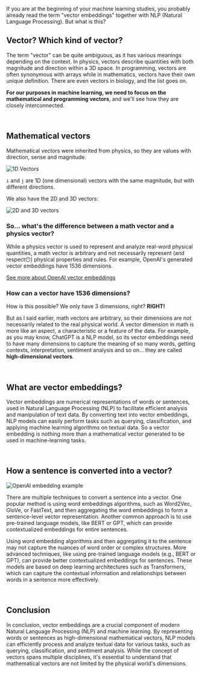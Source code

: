 If you are at the beginning of your machine learning studies, you probably already read the term "vector embeddings" together with NLP (Natural Language Processing). But what is this?

## Vector? Which kind of vector?

The term "vector" can be quite ambiguous, as it has various meanings depending on the context. In physics, vectors describe quantities with both magnitude and direction within a 3D space. In programming, vectors are often synonymous with arrays while in mathematics, vectors have their own unique definition. There are even vectors in biology, and the list goes on.

**For our purposes in machine learning, we need to focus on the mathematical and programming vectors**, and we'll see how they are closely interconnected.

&nbsp;

## Mathematical vectors

Mathematical vectors were inherited from physics, so they are values with direction, sense and magnitude.

![1D Vectors](https://dev-to-uploads.s3.amazonaws.com/uploads/articles/4zbhbgej8tiuau1e00we.png)

`i`  and `j` are 1D (one dimensional) vectors with the same magnitude, but with different directions.

We also have the 2D and 3D vectors:

![2D and 3D vectors](https://dev-to-uploads.s3.amazonaws.com/uploads/articles/c93d6gw4e477xob1kh8q.png)

### So... what's the difference between a math vector and a physics vector?

While a physics vector is used to represent and analyze real-word physical quantities, a math vector is arbitrary and not necessarily represent (and respect😶) physical properties and rules. For example, OpenAI's generated vector embeddings have 1536 dimensions.

[See more about OpenAI vector embeddings](https://platform.openai.com/docs/guides/embeddings/use-cases)

### How can a vector have 1536 dimensions?

How is this possible? We only have 3 dimensions, right? **RIGHT!**

But as I said earlier, math vectors are arbitrary, so their dimensions are not necessarily related to the real physical world. A vector dimension in math is more like an aspect, a characteristic or a feature of the data. For example, as you may know, ChatGPT is a NLP model, so its vector embeddings need to have many dimensions to capture the meaning of so many words, getting contexts, interpretation, sentiment analysis and so on... they are called **high-dimensional vectors**.

&nbsp;

## What are vector embeddings?

Vector embeddings are numerical representations of words or sentences, used in Natural Language Processing (NLP) to facilitate efficient analysis and manipulation of text data. By converting text into vector embeddings, NLP models can easily perform tasks such as querying, classification, and applying machine learning algorithms on textual data. So a vector embedding is nothing more than a mathematical vector generated to be used in machine-learning tasks.

&nbsp;

## How a sentence is converted into a vector?

![OpenAI embedding example](https://dev-to-uploads.s3.amazonaws.com/uploads/articles/my8cchkbwxwoad736zzv.png)

There are multiple techniques to convert a sentence into a vector. One popular method is using word embeddings algorithms, such as Word2Vec, GloVe, or FastText, and then aggregating the word embeddings to form a sentence-level vector representation. Another common approach is to use pre-trained language models, like BERT or GPT, which can provide contextualized embeddings for entire sentences.

Using word embedding algorithms and then aggregating it to the sentence may not capture the nuances of word order or complex structures. More advanced techniques, like using pre-trained language models (e.g., BERT or GPT), can provide better contextualized embeddings for sentences. These models are based on deep learning architectures such as Transformers, which can capture the contextual information and relationships between words in a sentence more effectively.

&nbsp;

## Conclusion

In conclusion, vector embeddings are a crucial component of modern Natural Language Processing (NLP) and machine learning. By representing words or sentences as high-dimensional mathematical vectors, NLP models can efficiently process and analyze textual data for various tasks, such as querying, classification, and sentiment analysis. While the concept of vectors spans multiple disciplines, it's essential to understand that mathematical vectors are not limited by the physical world's dimensions.
